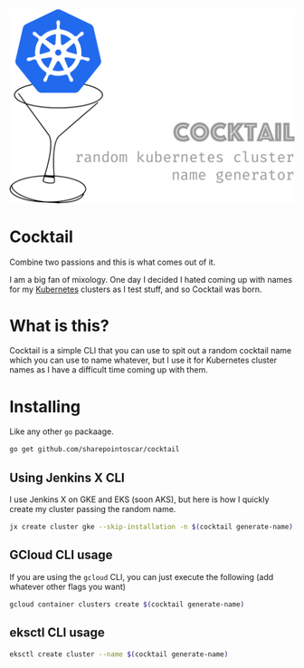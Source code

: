 ![cocktail](logo_cocktail.png)
# Cocktail
 Combine two passions and this is what comes out of it.

I am a big fan of mixology. One day I decided I hated coming up with names for my [Kubernetes](https://kubernetes.io/) clusters as I test stuff, and so Cocktail was born.

# What is this?
Cocktail is a simple CLI that you can use to spit out a random cocktail name which you can use to name whatever, but I use it for Kubernetes cluster names as I have a difficult time coming up with them.


# Installing

Like any other `go` packaage.

```bash
go get github.com/sharepointoscar/cocktail
```

## Using Jenkins X CLI

I use Jenkins X on GKE and EKS (soon AKS), but here is how I quickly create my cluster passing the random name.
```bash
jx create cluster gke --skip-installation -n $(cocktail generate-name)
```
## GCloud CLI usage

If you are using the `gcloud` CLI, you can just execute the following (add whatever other flags you want)

```bash
gcloud container clusters create $(cocktail generate-name)
```

## eksctl CLI usage

```bash
eksctl create cluster --name $(cocktail generate-name)
```

